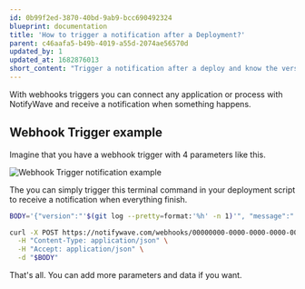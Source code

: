 ```yaml
---
id: 0b99f2ed-3870-40bd-9ab9-bcc690492324
blueprint: documentation
title: 'How to trigger a notification after a Deployment?'
parent: c46aafa5-b49b-4019-a55d-2074ae56570d
updated_by: 1
updated_at: 1682876013
short_content: "Trigger a notification after a deploy and know the version, the author and what's new on your server."
---
```

With webhooks triggers you can connect any application or process with NotifyWave and receive a notification when something happens.

## Webhook Trigger example

Imagine that you have a webhook trigger with 4 parameters like this.

![Webhook Trigger notification example](/images/landings/20230430174544_deployment_trigger.png)

The you can simply trigger this terminal command in your deployment script to receive a notification when everything finish.

```bash
BODY='{"version":"'$(git log --pretty=format:'%h' -n 1)'", "message":"'$(git log --pretty=format:'%s' -n 1)'","author":"'$(git log --pretty=format:'%an' -n 1)'", "service":"Backend"}'

curl -X POST https://notifywave.com/webhooks/00000000-0000-0000-0000-000000000000 \
  -H "Content-Type: application/json" \
  -H "Accept: application/json" \
  -d "$BODY"
```

That's all. You can add more parameters and data if you want.